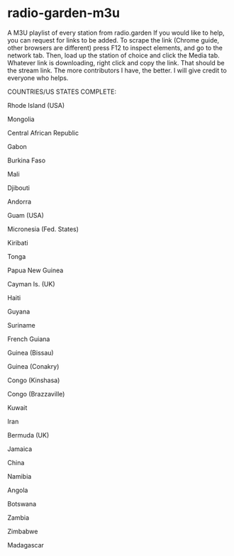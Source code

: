 # radio-garden-m3u
A M3U playlist of every station from radio.garden
If you would like to help, you can request for links to be added. To scrape the link (Chrome guide, other browsers are different) press F12 to inspect elements, and go to the network tab. Then, load up the station of choice and click the Media tab. Whatever link is downloading, right click and copy the link. That should be the stream link. The more contributors I have, the better. I will give credit to everyone who helps.

COUNTRIES/US STATES COMPLETE:

Rhode Island (USA)

Mongolia

Central African Republic

Gabon

Burkina Faso

Mali

Djibouti

Andorra

Guam (USA)

Micronesia (Fed. States)

Kiribati

Tonga

Papua New Guinea

Cayman Is. (UK)

Haiti

Guyana

Suriname

French Guiana

Guinea (Bissau)

Guinea (Conakry)

Congo (Kinshasa)

Congo (Brazzaville)

Kuwait

Iran

Bermuda (UK)

Jamaica

China

Namibia

Angola

Botswana

Zambia

Zimbabwe

Madagascar
